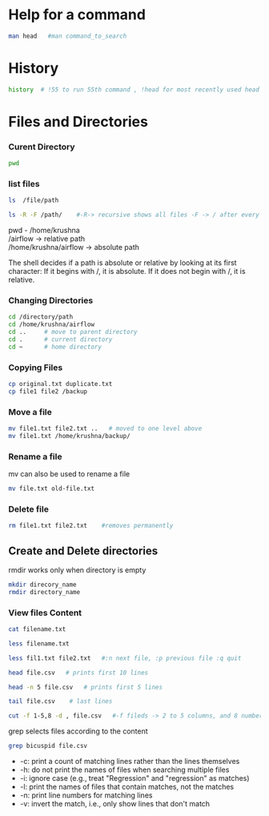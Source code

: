 # Help for a command 
```sh
man head   #man command_to_search
```

# History 
```sh
history  # !55 to run 55th command , !head for most recently used head command 
```
# Files and Directories

### Curent Directory
```sh
pwd
```
### list files
```sh
ls  /file/path

ls -R -F /path/    #-R-> recursive shows all files -F -> / after every directory, * after runnable program
```
pwd - /home/krushna  
/airflow  -> relative path  
/home/krushna/airflow -> absolute path

The shell decides if a path is absolute or relative by looking at its first character: If it begins with /, it is absolute. If it does not begin with /, it is relative.

### Changing Directories
```sh
cd /directory/path
cd /home/krushna/airflow
cd ..     # move to parent directory
cd .      # current directory
cd ~      # home directory
```
### Copying Files
```sh
cp original.txt duplicate.txt
cp file1 file2 /backup 
```

### Move a file
```sh
mv file1.txt file2.txt ..   # moved to one level above 
mv file1.txt /home/krushna/backup/
```

### Rename a file
mv can also be used to rename a file
```sh
mv file.txt old-file.txt
```

### Delete file
```sh
rm file1.txt file2.txt    #removes permanently
```

## Create and Delete directories
rmdir works only when directory is empty
```sh
mkdir direcory_name
rmdir directory_name
```

### View files Content
```sh
cat filename.txt

less filename.txt

less fil1.txt file2.txt   #:n next file, :p previous file :q quit

head file.csv   # prints first 10 lines

head -n 5 file.csv   # prints first 5 lines

tail file.csv    # last lines

cut -f 1-5,8 -d , file.csv   #-f fileds -> 2 to 5 columns, and 8 number column -d -> delimeter as comma , 
```
grep selects files according to the content
```sh
grep bicuspid file.csv
```
- -c: print a count of matching lines rather than the lines themselves
- -h: do not print the names of files when searching multiple files
- -i: ignore case (e.g., treat "Regression" and "regression" as matches)
- -l: print the names of files that contain matches, not the matches
- -n: print line numbers for matching lines
- -v: invert the match, i.e., only show lines that don't match
